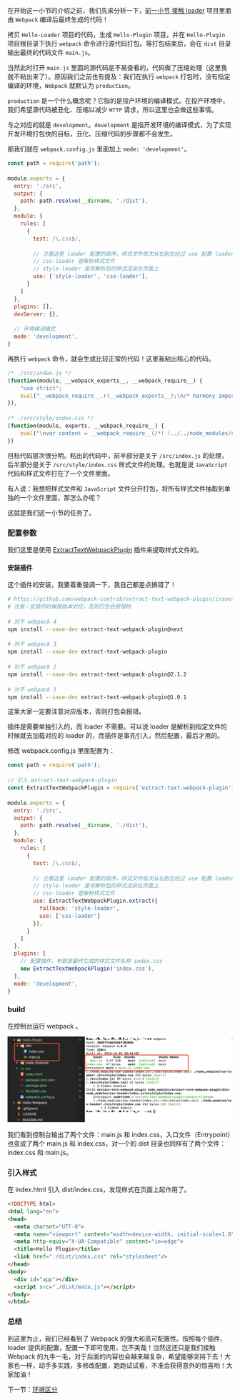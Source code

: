 在开始这一小节的介绍之前，我们先来分析一下，[前一小节 接触 loader](/di-yi-zhang-ru-men-pei-zhi/1-1-huan-jing-an-zhuang.md) 项目里面由 `Webpack` 编译后最终生成的代码！

拷贝 `Hello-Loader` 项目的代码，生成 `Hello-Plugin` 项目，并在 `Hello-Plugin` 项目根目录下执行 `webpack` 命令进行源代码打包。等打包结束后，会在 `dist` 目录输出最终的代码文件 `main.js`。

当然此时打开 `main.js` 里面的源代码是不易查看的，代码做了压缩处理（这里我就不粘出来了）。原因我们之前也有提及：我们在执行 `webpack` 打包时，没有指定编译的环境，`Webpack` 就默认为 `production`。

`production` 是一个什么概念呢？它指的是投产环境的编译模式。在投产环境中，我们希望源代码被丑化、压缩以减少 `HTTP` 请求，所以这里也会做这些事情。

与之对应的就是 `development`。`development` 是指开发环境的编译模式，为了实现开发环境打包快的目标，丑化、压缩代码的步骤都不会发生。

那我们就在 `webpack.config.js` 里面加上 `mode: 'development'`。

```javascript
const path = require('path');

module.exports = {
  entry: './src',
  output: {
    path: path.resolve(__dirname, './dist'),
  },
  module: {
    rules: [
      {
        test: /\.css$/,
        
        // 注意这里 loader 配置的顺序，样式文件依次从右到左经过 use 配置 loader 的处理
        // css-loader 是解析样式文件
        // style-loader 是将解析后的样式渲染在页面上
        use: ['style-loader', 'css-loader'],
      }
    ]
  },
  plugins: [],
  devServer: {},
  
  // 环境编译模式
  mode: 'development',
}
```

再执行 `webpack` 命令，就会生成比较正常的代码！这里我粘出核心的代码。

```javascript
/* ./src/index.js */
(function(module, __webpack_exports__, __webpack_require__) {
    "use strict";
    eval("__webpack_require__.r(__webpack_exports__);\n/* harmony import */ var _style_index_css__WEBPACK_IMPORTED_MODULE_0__ = __webpack_require__(/*! ./style/index.css */ \"./src/style/index.css\");\n/* harmony import */ var _style_index_css__WEBPACK_IMPORTED_MODULE_0___default = /*#__PURE__*/__webpack_require__.n(_style_index_css__WEBPACK_IMPORTED_MODULE_0__);\n\n\ndocument.querySelector('#app').innerHTML = 'Hello Loader!'; \n\n//# sourceURL=webpack:///./src/index.js?");
}),

/* ./src/style/index.css */
(function(module, exports, __webpack_require__) {
    eval("\nvar content = __webpack_require__(/*! !../../node_modules/css-loader!./index.css */ \"./node_modules/css-loader/index.js!./src/style/index.css\");\n\nif(typeof content === 'string') content = [[module.i, content, '']];\n\nvar transform;\nvar insertInto;\n\n\n\nvar options = {\"hmr\":true}\n\noptions.transform = transform\noptions.insertInto = undefined;\n\nvar update = __webpack_require__(/*! ../../node_modules/style-loader/lib/addStyles.js */ \"./node_modules/style-loader/lib/addStyles.js\")(content, options);\n\nif(content.locals) module.exports = content.locals;\n\nif(false) {}\n\n//# sourceURL=webpack:///./src/style/index.css?");
})
```

目标代码层次很分明。粘出的代码中，前半部分是关于 `/src/index.js` 的处理，后半部分是关于 `/src/style/index.css` 样式文件的处理。也就是说 `JavaScript` 代码和样式文件打在了一个文件里面。

有人说：我想把样式文件和 `JavaScript` 文件分开打包，将所有样式文件抽取到单独的一个文件里面，那怎么办呢？

这就是我们这一小节的任务了。

### 配置参数

我们这里是使用 [ExtractTextWebpackPlugin](https://www.webpackjs.com/plugins/extract-text-webpack-plugin/) 插件来提取样式文件的。

#### 安装插件

这个插件的安装，我要着重强调一下，我自己都差点搞错了！

```bash
# https://github.com/webpack-contrib/extract-text-webpack-plugin/issues/701
# 注意：安装的时候按版本对应，否则打包会报错哟

# 对于 webpack 4
npm install --save-dev extract-text-webpack-plugin@next

# 对于 webpack 3
npm install --save-dev extract-text-webpack-plugin

# 对于 webpack 2
npm install --save-dev extract-text-webpack-plugin@2.1.2

# 对于 webpack 1
npm install --save-dev extract-text-webpack-plugin@1.0.1
```

这里大家一定要注意对应版本，否则打包会报错。

插件是需要单独引入的，而 loader 不需要。可以说 loader 是解析到指定文件的时候就去加载对应的 loader 的，而插件是事先引入，然后配置，最后才用的。

修改 webpack.config.js 里面配置为：

```javascript
const path = require('path');

// 引入 extract-text-webpack-plugin
const ExtractTextWebpackPlugin = require('extract-text-webpack-plugin');

module.exports = {
  entry: './src',
  output: {
    path: path.resolve(__dirname, './dist'),
  },
  module: {
    rules: [
      {
        test: /\.css$/,
        
        // 注意这里 loader 配置的顺序，样式文件依次从右到左经过 use 配置 loader 的处理
        // style-loader 是将解析后的样式渲染在页面上
        // css-loader 是解析样式文件
        use: ExtractTextWebpackPlugin.extract({
          fallback: 'style-loader',
          use: ['css-loader']
        }),
      }
    ]
  },
  plugins: [
    // 配置插件，参数是最终生成的样式文件名称 index.css
    new ExtractTextWebpackPlugin('index.css'),
  ],
  mode: 'development',
}
```

### build

在控制台运行 webpack 。

![](/assets/hello-plugin.png)

我们看到控制台输出了两个文件：main.js 和 index.css，入口文件（Entrypoint）也变成了两个 main.js 和 index.css，对一个的 dist 目录也同样有了两个文件：index.css 和 main.js。

### 引入样式

在 index.html 引入 dist/index.css，发现样式在页面上起作用了。

```html
<!DOCTYPE html>
<html lang="en">
<head>
  <meta charset="UTF-8">
  <meta name="viewport" content="width=device-width, initial-scale=1.0">
  <meta http-equiv="X-UA-Compatible" content="ie=edge">
  <title>Hello Plugin</title>
  <link href="./dist/index.css" rel="stylesheet"/>
</head>
<body>
  <div id="app"></div>
  <script src="./dist/main.js"></script>
</body>
</html>
```

### 总结

到这里为止，我们已经看到了 Webpack 的强大和高可配置性。按照每个插件、loader 提供的配置，配置一下即可使用，岂不美哉！当然这还只是我们接触 Webpack 的九牛一毛，对于后面的内容也会越来越复杂，希望能够坚持下去！大家也一样，动手多实践，多修改配置，跑跑试试看，不准会获得意外的惊喜哟！大家加油！

下一节：[环境区分](/di-yi-zhang-ru-men-pei-zhi/15-huan-jing-qu-fen.md)
